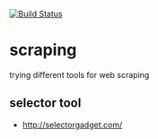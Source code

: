 [![Build Status](https://travis-ci.org/brownman/scraping.svg?branch=develop)](https://travis-ci.org/brownman/scraping)



  





 


scraping
=========
trying different tools for web scraping

selector tool
----
- http://selectorgadget.com/
